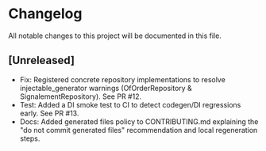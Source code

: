 # Changelog

All notable changes to this project will be documented in this file.

## [Unreleased]
- Fix: Registered concrete repository implementations to resolve injectable_generator warnings (OfOrderRepository & SignalementRepository). See PR #12.
- Test: Added a DI smoke test to CI to detect codegen/DI regressions early. See PR #13.
- Docs: Added generated files policy to CONTRIBUTING.md explaining the "do not commit generated files" recommendation and local regeneration steps.
